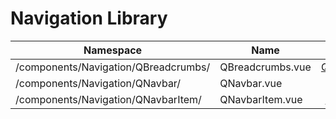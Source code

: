 # Navigation Library

| Namespace                            | Name             |              Link               |
| ------------------------------------ | ---------------- | :-----------------------------: |
| /components/Navigation/QBreadcrumbs/ | QBreadcrumbs.vue | [QBreadcrumbs](./breadcrubs.md) |
| /components/Navigation/QNavbar/      | QNavbar.vue      |     [QNavbar](./navbar.md)      |
| /components/Navigation/QNavbarItem/  | QNavbarItem.vue  |   [QNavbarItem](./navbar.md)    |
